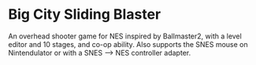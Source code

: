 Big City Sliding Blaster
============

An overhead shooter game for NES inspired by Ballmaster2, with a level editor and 10 stages, and co-op ability. Also supports the SNES mouse on Nintendulator or with a SNES --> NES controller adapter.
